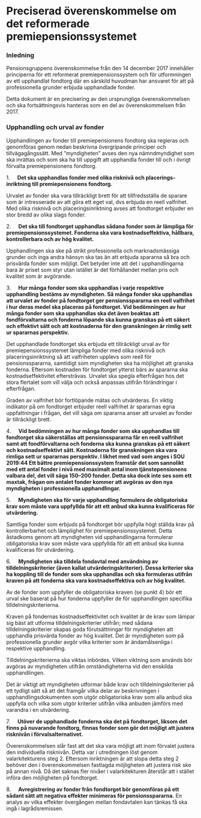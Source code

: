 # Preciserad överenskommelse om det reformerade premiepensionssystemet

### Inledning

Pensionsgruppens överenskommelse från den 14 december 2017 innehåller principerna för ett reformerat premiepensionssystem och för utformningen av ett upphandlat fondtorg där en särskild huvudman har ansvaret för att på professionella grunder erbjuda upphandlade fonder.

Detta dokument är en precisering av den ursprungliga överenskommelsen och ska fortsättningsvis hanteras som en del av överenskommelsen från 2017.

### Upphandling och urval av fonder

Upphandlingen av fonder till premiepensionens fondtorg ska regleras och genomföras genom nedan beskrivna övergripande principer och tillvägagångssätt. Med ”myndigheten” avses den nya nämndmyndighet som ska inrättas och som ska ha till uppgift att upphandla fonder till och i övrigt förvalta premiepensionens fondtorg.

1.     **Det ska upphandlas fon­der med olika risknivå och placerings­inriktning till premiepensionens fondtorg.**

Urvalet av fonder ska vara tillräckligt brett för att tillfredsställa de sparare som är intresserade av att göra ett eget val, dvs erbjuda en reell valfrihet. Med olika risknivå och placerings­inriktning avses att fondtorget erbjuder en stor bredd av olika slags fonder.

2.     **Det ska till fondtorget upphandlas sådana fonder som är lämpliga för premiepensionssystemet. Fonderna ska vara kostnadseffektiva, hållbara, kontrollerbara och av hög kvalitet.**

Upphandlingen ska ske på strikt professionella och marknadsmässiga grunder och inga andra hänsyn ska tas än att erbjuda spararna så bra och prisvärda fonder som möjligt. Det betyder inte att det i upphandlingarna bara är priset som styr utan istället är det förhållandet mellan pris och kvalitet som är avgörande.

3.     **Hur många fonder som ska upphandlas i varje respektive upphandling bestäms av myndigheten. Så många fonder ska upphandlas att urvalet av fonder på fondtorget ger pensions­spararna en reell valfrihet i hur deras medel ska placeras på fondtorget. Vid bedömningen av hur många fonder som ska upphandlas ska det även beaktas att fondförvaltarna och fonderna löpande ska kunna granskas på ett säkert och effektivt sätt och att kostnaderna för den granskningen är rimlig sett ur spararnas perspektiv.**

Det upphandlade fondtorget ska erbjuda ett tillräckligt urval av för premiepensionssystemet lämpliga fonder med olika risk­nivå och placeringsinriktning så att valfriheten upplevs som reell för pensionsspararna, samtidigt som myndigheten ska ha möjlighet att granska fonderna. Eftersom kostnaden för fondtorget ytterst bärs av spararna ska kostnadseffektivitet eftersträvas. Urvalet ska spegla efterfrågan hos det stora flertalet som vill välja och också anpassas utifrån förändringar i efterfrågan.

Graden av valfrihet bör fortlöpande mätas och utvärderas. En viktig indikator på om fondtorget erbjuder reell valfrihet är spararnas egna uppfattningar i frågan, det vill säga om spararna anser att urvalet av fonder är tillräckligt brett.

4.     **Vid bedömningen av hur många fonder som ska upphandlas till fondtorget ska säkerställas att pensionsspararna får en reell valfrihet samt att fondförvaltarna och fonderna ska kunna granskas på ett säkert och kostnadseffektivt sätt. Kostnaderna för granskningen ska vara rimliga sett ur spararnas perspektiv. I likhet med vad som anges i SOU 2019:44 Ett bättre premiepensionssystem framstår det som sannolikt med ett antal fonder i nivå med maximalt antal inom tjänstepensionens valbara del, det vill säga 150–200 fonder. Detta ska dock inte ses som ett maxtak, frågan om antalet fonder kommer att avgöras av den nya myndigheten i professionella upphandlingar.**

5.     **Myndigheten ska för varje upphandling formulera de obli­gatoriska krav som måste vara upp­fyllda för att ett anbud ska kunna kvalificeras för utvärdering.**

Samtliga fonder som erbjuds på fondtorget bör uppfylla högt ställda krav på kontrollerbarhet och lämplighet för premiepensions­systemet. Detta åstadkoms genom att myndigheten vid upphandlingarna formulerar obligatoriska krav som måste vara upp­fyllda för att ett anbud ska kunna kvalificeras för utvärdering.

6.     **Myndigheten ska tilldela fond­avtal med användning av tilldelningskriterier (även kallat utvär­derings­kriterier). Dessa kriterier ska ha koppling till de fonder som ska upphandlas och ska formuleras utifrån kraven på att fonderna ska vara kostnadseffektiva och av hög kvalitet.**

Av de fonder som uppfyller de obligatoriska kraven (se punkt 4) bör ett urval ske baserat på hur fonderna uppfyller de för upphandlingen specifika tilldelningskriterierna.

Kraven på fondernas kostnadseffektivitet och kvalitet är de krav som lämpar sig bäst att utforma tilldelningskriterier utifrån; med sådana tilldelningskriterier skapas goda förutsättningar för myn­digheten att upphandla prisvärda fonder av hög kvalitet. Det är myndigheten som på professionella grunder avgör vilka kriterier som är ändamålsenliga i respektive upphandling.

Tilldelningskriterierna ska viktas inbördes. Vilken viktning som används bör avgöras av myndigheten utifrån omständigheterna vid den enskilda upphandlingen.

Det är viktigt att myndigheten utformar både krav och tilldelningskriterier på ett tydligt sätt så att det framgår vilka delar av beskrivningen i upphandlingsdokumenten som utgör obligato­riska krav som alla anbud ska uppfylla och vilka som utgör kriterier utifrån vilka anbuden jämförs med varandra i en utvärdering.

7.     **Utöver de upphandlade fonderna ska det på fondtorget, liksom det finns på nuvarande fondtorg, finnas fonder som gör det möjligt att justera risknivån i förvalsalternativet.**

Överenskommelsen slår fast att det ska vara möjligt att inom förvalet justera den individuella risknivån. Detta var i utredningen löst genom valarkitekturens steg 2. Eftersom inriktningen är att slopa detta steg 2 behöver den i överenskommelsen fastlagda möjligheten att justera risk ske på annan nivå. Då det saknas fler nivåer i valarkitekturen återstår att i stället införa den möjligheten på fondtorget.

8.     **Avregistrering av fonder från fondtorget bör genomföras på ett sådant sätt att negativa effekter minimeras för pensionsspararna.**
En analys av vilka effekter övergången mellan fondavtalen kan tänkas få ska ingå i lagrådsremissen.
